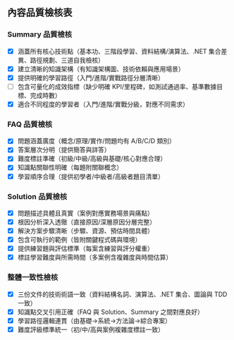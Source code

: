 ## 內容品質檢核表

### Summary 品質檢核
- [x] 涵蓋所有核心技術點（基本功、三階段學習、資料結構/演算法、.NET 集合差異、路徑規劃、三道自我檢核）
- [x] 建立清晰的知識架構（有知識架構圖、技術依賴與應用場景）
- [x] 提供明確的學習路徑（入門/進階/實戰路徑分層清晰）
- [ ] 包含可量化的成效指標（缺少明確 KPI/里程碑，如測試通過率、基準數據目標、完成時數）
- [x] 適合不同程度的學習者（入門/進階/實戰分級，對應不同需求）

### FAQ 品質檢核
- [x] 問題涵蓋廣度（概念/原理/實作/問題均有 A/B/C/D 類別）
- [x] 答案層次分明（提供簡答與詳答）
- [x] 難度標註準確（初級/中級/高級與基礎/核心對應合理）
- [x] 知識點關聯性明確（每題附關聯概念）
- [x] 學習順序合理（提供初學者/中級者/高級者題目清單）

### Solution 品質檢核
- [x] 問題描述具體且真實（案例對應實務場景與痛點）
- [x] 根因分析深入透徹（直接原因/深層原因分層完整）
- [x] 解決方案步驟清晰（步驟、資源、預估時間具體）
- [x] 包含可執行的範例（皆附關鍵程式碼與環境）
- [x] 提供練習題與評估標準（每案含練習與評分權重）
- [x] 標註學習難度與所需時間（多案例含複雜度與時間估算）

### 整體一致性檢核
- [x] 三份文件的技術術語一致（資料結構名詞、演算法、.NET 集合、圖論與 TDD 一致）
- [x] 知識點交叉引用正確（FAQ 與 Solution、Summary 之間對應良好）
- [x] 學習路徑邏輯連貫（由基礎→系統→方法論→綜合專案）
- [x] 難度評級標準統一（初/中/高與案例複雜度標註一致）